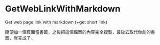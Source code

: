 # GetWebLinkWithMarkdown
Get web page link with markdown (+get short link)

隨便加一個頁面當書籤，之後把這個檔案的內容完全複製，最後去取代你創的書籤，就完成了。
